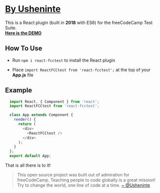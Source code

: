 # [By Usheninte](https://twitter.com/Usheninte)

This is a React plugin (built in **2018** with ES6) for the freeCodeCamp Test Suite.  
[**Here is the DEMO**](https://usheninte.github.io/react-fcctest/)

## How To Use

* Run `npm i react-fcctest` to install the React plugin

* Place `import ReactFCCtest from 'react-fcctest';` at the top of your **App.js** file

## Example

```javascript
  import React, { Component } from 'react';
  import ReactFCCtest from 'react-fcctest';

  class App extends Component {
    render() {
      return (
        <div>
          <ReactFCCtest />
        </div>
      );
    }
  };
  export default App;

```

That is all there is to it!

> This open source project was built out of admiration for freeCodeCamp. Teaching people to code globally is a great mission! Try to change the world, one line of code at a time.
[~ @Usheninte](https://twitter.com/Usheninte)